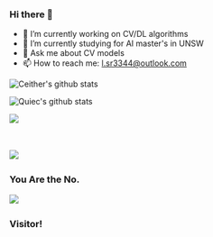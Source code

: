 ### Hi there 👋



- 🔭 I’m currently working on CV/DL algorithms 
- 🌱 I’m currently studying for AI master's in UNSW 
- 💬 Ask me about CV models 
- 📫 How to reach me: l.sr3344@outlook.com


![Ceither's github stats](https://github-readme-stats.vercel.app/api?username=CeitherNSW&show_icons=true&theme=radical&include_all_commits=true) 

![Quiec's github stats](https://github-readme-stats.vercel.app/api/top-langs/?username=CeitherNSW&theme=radical&layout=compact) 

<img src="https://github-readme-streak-stats.herokuapp.com/?user=CeitherNSW"></img> 



<!--   profile-green-animate --> 
![](./profile-3d-contrib/profile-green-animate.svg)  

### You Are the No. 

![](https://count.getloli.com/get/@CertherNSW?theme=rule34)  

### Visitor!
